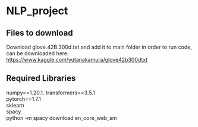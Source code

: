 # NLP_project

## Files to download
Download glove.42B.300d.txt and add it to main folder in order to run code, can be downloaded here:  
https://www.kaggle.com/yutanakamura/glove42b300dtxt

## Required Libraries
numpy==1.20.1. 
transformers==3.5.1  
pytorch==1.7.1  
sklearn  
spacy  
python -m spacy download en_core_web_sm  
